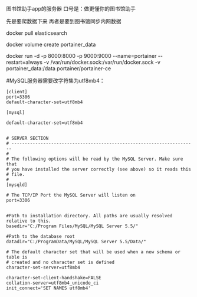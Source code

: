 图书馆助手app的服务器
口号是：做更懂你的图书馆助手

先是要爬数据下来
再者是要到图书馆同步内网数据

docker pull elasticsearch

docker volume create portainer_data

docker run -d -p 8000:8000 -p 9000:9000 --name=portainer --restart=always -v /var/run/docker.sock:/var/run/docker.sock -v portainer_data:/data portainer/portainer-ce


#MySQL服务器需要改字符集为utf8mb4：

```text
[client]
port=3306
default-character-set=utf8mb4

[mysql]

default-character-set=utf8mb4


# SERVER SECTION
# ----------------------------------------------------------------------
#
# The following options will be read by the MySQL Server. Make sure that
# you have installed the server correctly (see above) so it reads this 
# file.
#
[mysqld]

# The TCP/IP Port the MySQL Server will listen on
port=3306


#Path to installation directory. All paths are usually resolved relative to this.
basedir="C:/Program Files/MySQL/MySQL Server 5.5/"

#Path to the database root
datadir="C:/ProgramData/MySQL/MySQL Server 5.5/Data/"

# The default character set that will be used when a new schema or table is
# created and no character set is defined
character-set-server=utf8mb4

character-set-client-handshake=FALSE
collation-server=utf8mb4_unicode_ci
init_connect='SET NAMES utf8mb4'
```